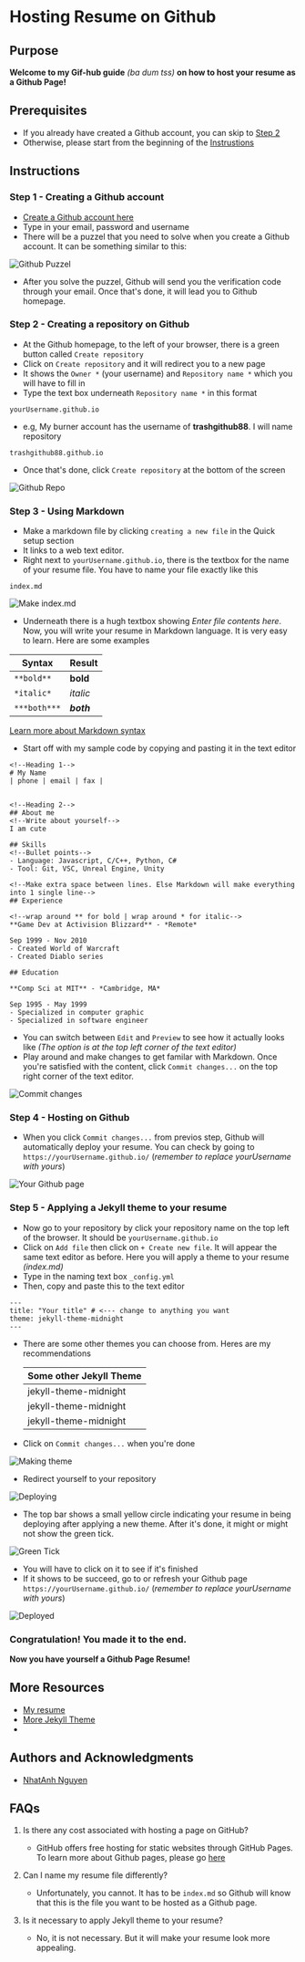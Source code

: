 # Hosting Resume on Github

## Purpose

**Welcome to my Gif-hub guide** *(ba dum tss)* **on how to host your resume as a Github Page!**

## Prerequisites
- If you already have created a Github account, you can skip to [Step 2](#step-2---using-markdown)
- Otherwise, please start from the beginning of the [Instrustions](#instructions)

## Instructions

### Step 1 - Creating a Github account
- [Create a Github account here](https://github.com/signup?ref_cta=Sign+up&ref_loc=header+logged+out&ref_page=%2F&source=header-home)
- Type in your email, password and username
- There will be a puzzel that you need to solve when you create a Github account. It can be something similar to this:

![Github Puzzel](assets/githubpuzzel.gif)
- After you solve the puzzel, Github will send you the verification code through your email. Once that's done, it will lead you to Github homepage.

### Step 2 - Creating a repository on Github
- At the Github homepage, to the left of your browser, there is a green button called `Create repository` 
- Click on `Create repository` and it will redirect you to a new page
- It shows the `Owner *` (your username) and `Repository name *` which you will have to fill in
- Type the text box underneath `Repository name *` in this format 
```
yourUsername.github.io
```
- e.g, My burner account has the username of **trashgithub88**. I will name repository 
```
trashgithub88.github.io
```
- Once that's done, click `Create repository` at the bottom of the screen

![Github Repo](assets/makerepo.gif)

### Step 3 - Using Markdown
- Make a markdown file by clicking `creating a new file` in the Quick setup section
- It links to a web text editor. 
- Right next to `yourUsername.github.io`, there is the textbox for the name of your resume file. You have to name your file exactly like this
```
index.md
```
![Make index.md](assets/makefilemd.gif)
- Underneath there is a hugh textbox showing *Enter file contents here*. Now, you will write your resume in Markdown language. It is very easy to learn. Here are some examples

|Syntax|Result|
|------|------|
|`**bold**`|**bold**|
|`*italic*`|*italic*|
|`***both***`|***both***|

[Learn more about Markdown syntax](https://markdownguide.offshoot.io/basic-syntax/) 
- Start off with my sample code by copying and pasting it in the text editor
```
<!--Heading 1-->
# My Name
| phone | email | fax |


<!--Heading 2-->
## About me
<!--Write about yourself-->
I am cute

## Skills
<!--Bullet points-->
- Language: Javascript, C/C++, Python, C#
- Tool: Git, VSC, Unreal Engine, Unity

<!--Make extra space between lines. Else Markdown will make everything into 1 single line-->
## Experience

<!--wrap around ** for bold | wrap around * for italic-->
**Game Dev at Activision Blizzard** - *Remote* 

Sep 1999 - Nov 2010
- Created World of Warcraft
- Created Diablo series

## Education

**Comp Sci at MIT** - *Cambridge, MA*

Sep 1995 - May 1999
- Specialized in computer graphic
- Specialized in software engineer
```
- You can switch between `Edit` and `Preview` to see how it actually looks like *(The option is at the top left corner of the text editor)*
- Play around and make changes to get familar with Markdown. Once you're satisfied with the content, click `Commit changes...` on the top right corner of the text editor.

![Commit changes](/assets/commitfilemd.gif)

### Step 4 - Hosting on Github
- When you click `Commit changes...` from previos step, Github will automatically deploy your resume. You can check by going to `https://yourUsername.github.io/` (*remember to replace yourUsername with yours*)

![Your Github page](/assets/githubpage.gif)

### Step 5 - Applying a Jekyll theme to your resume
- Now go to your repository by click your repository name on the top left of the browser. It should be `yourUsername.github.io`
- Click on `Add file` then click on `+ Create new file`. It will appear the same text editor as before. Here you will apply a theme to your resume *(index.md)*
- Type in the naming text box `_config.yml`
- Then, copy and paste this to the text editor
```
---
title: "Your title" # <--- change to anything you want
theme: jekyll-theme-midnight
---
```
- There are some other themes you can choose from. Heres are my recommendations

  | Some other Jekyll Theme |
  |---|
  |jekyll-theme-midnight|
  |jekyll-theme-midnight|
  |jekyll-theme-midnight|

- Click on `Commit changes...` when you're done

![Making theme](assets/makeyml.gif)

- Redirect yourself to your repository

![Deploying](assets/deploying.png)

- The top bar shows a small yellow circle indicating your resume in being deploying after applying a new theme. After it's done, it might or might not show the green tick. 

![Green Tick](assets/greentick.png)

- You will have to click on it to see if it's finished
- If it shows to be succeed, go to or refresh your Github page `https://yourUsername.github.io/` (*remember to replace yourUsername with yours*)

![Deployed](assets/builtdonewithshowcase.gif)

### Congratulation! You made it to the end. 
**Now you have yourself a Github Page Resume!**


## More Resources

- [My resume]()
- [More Jekyll Theme]()
- []()

## Authors and Acknowledgments

- [NhatAnh Nguyen](https://github.com/nateng98)

## FAQs

1. Is there any cost associated with hosting a page on GitHub?
    - GitHub offers free hosting for static websites through GitHub Pages. To learn more about Github pages, please go [here](https://docs.github.com/en/pages/getting-started-with-github-pages/about-github-pages)

2. Can I name my resume file differently?
    - Unfortunately, you cannot. It has to be `index.md` so Github will know that this is the file you want to be hosted as a Github page.

3. Is it necessary to apply Jekyll theme to your resume?
    - No, it is not necessary. But it will make your resume look more appealing.